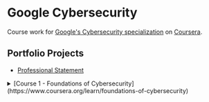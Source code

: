 # Google Cybersecurity

Course work for [Google's Cybersecurity specialization](https://www.coursera.org/professional-certificates/google-cybersecurity) on [Coursera](https://www.coursera.org).

## Portfolio Projects

- [Professional Statement](./C1_Foundations_of_Cybersecurity/professional_statement.md)

<details>
	<summary>[Course 1 - Foundations of Cybersecurity](https://www.coursera.org/learn/foundations-of-cybersecurity)</summary>

	- [Professional Statement](./C1_Foundations_of_Cybersecurity/professional_statement.md)
</details>